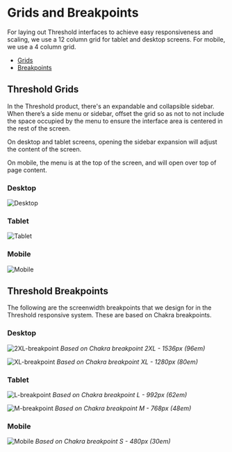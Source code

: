 # Grids and Breakpoints

For laying out Threshold interfaces to achieve easy responsiveness and scaling, we use a 12 column grid for tablet and desktop screens. For mobile, we use a 4 column grid.

* [Grids](https://github.com/threshold-network/design-system-docs/blob/main/theming/gridsbreakpoints.md#threshold-grids)
* [Breakpoints](https://github.com/threshold-network/design-system-docs/blob/main/theming/gridsbreakpoints.md#threshold-breakpoints)

## Threshold Grids

In the Threshold product, there's an expandable and collapsible sidebar. When there’s a side menu or sidebar, offset the grid so as not to not include the space occupied by the menu to ensure the interface area is centered in the rest of the screen.

On desktop and tablet screens, opening the sidebar expansion will adjust the content of the screen. 

On mobile, the menu is at the top of the screen, and will open over top of page content.

### Desktop

![Desktop](https://user-images.githubusercontent.com/57226633/196478236-ef627955-18f1-475d-a344-de2dacddda70.png)

### Tablet

![Tablet](https://user-images.githubusercontent.com/57226633/196478310-84bb6faa-7dc0-452c-9ff2-b3e9dc4bf158.png)

### Mobile

![Mobile](https://user-images.githubusercontent.com/57226633/196478262-363ec1ab-4bf0-4da2-b578-5470f789dfdb.png)

## Threshold Breakpoints

The following are the screenwidth breakpoints that we design for in the Threshold responsive system. These are based on Chakra breakpoints.

### Desktop

![2XL-breakpoint](https://user-images.githubusercontent.com/57226633/196478401-6ae0efc2-80ee-4702-95b1-82ebd55d79d1.png)
*Based on Chakra breakpoint 2XL - 1536px (96em)*

![XL-breakpoint](https://user-images.githubusercontent.com/57226633/196478402-e604d525-7794-489e-82d7-f24fae72e3f1.png)
*Based on Chakra breakpoint XL - 1280px (80em)*

### Tablet

![L-breakpoint](https://user-images.githubusercontent.com/57226633/196478836-54a0e8b2-64b5-4555-89c9-198afc6925d7.png)
*Based on Chakra breakpoint L - 992px (62em)*

![M-breakpoint](https://user-images.githubusercontent.com/57226633/196478837-9fe94c01-eb58-4fe8-a0d2-1855c8040a3d.png)
*Based on Chakra breakpoint M - 768px (48em)*

### Mobile

![Mobile](https://user-images.githubusercontent.com/57226633/196478924-ca9c9bad-130d-4e7f-b301-bb23ee9412da.png)
*Based on Chakra breakpoint S - 480px (30em)*

